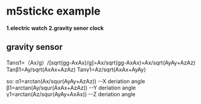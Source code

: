 # m5stickc example
**1.electric watch**
**2.gravity senor clock**
## gravity sensor 
Tanα1=（Ax/g）/[sqrt(gg-AxAx)/g]=Ax/sqrt(gg-AxAx)=Ax/sqrt(AyAy+AzAz)
Tanβ1=Ay/sqrt(AxAx+AzAz)
Tanγ1=Az/sqrt(AxAx+AyAy)

so:
α1=arctan(Ax/squr(AyAy+AzAz)) --X deriation angle
β1=arctan(Ay/squr(AxAx+AzAz)) --Y deriation angle
γ1=arctan(Az/squr(AyAy+AxAx)) --Z deriation angle
